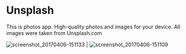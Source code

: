 # Unsplash

This is photos app.
High-quality photos and images for your device.
All images were taken from Unsplash.com

![screenshot_20170406-151133](https://cloud.githubusercontent.com/assets/26705618/24753862/bc523874-1adc-11e7-95b8-ff81efb8a931.png) | ![screenshot_20170406-151109](https://cloud.githubusercontent.com/assets/26705618/24753865/c7a53b22-1adc-11e7-969b-5aef3f48db96.png)
